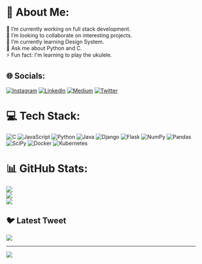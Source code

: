 # 💫 About Me:
🔭 I’m currently working on full stack development.<br>👯 I’m looking to collaborate on interesting projects.<br>🌱 I’m currently learning Design System.<br>💬 Ask me about Python and C.<br>⚡ Fun fact: I'm learning to play the ukulele.


## 🌐 Socials:
[![Instagram](https://img.shields.io/badge/Instagram-%23E4405F.svg?logo=Instagram&logoColor=white)](https://instagram.com/qgom3s) [![LinkedIn](https://img.shields.io/badge/LinkedIn-%230077B5.svg?logo=linkedin&logoColor=white)](https://linkedin.com/in/qgom3s) [![Medium](https://img.shields.io/badge/Medium-12100E?logo=medium&logoColor=white)](https://medium.com/@qgom3s) [![Twitter](https://img.shields.io/badge/Twitter-%231DA1F2.svg?logo=Twitter&logoColor=white)](https://twitter.com/qgom3s) 

# 💻 Tech Stack:
![C](https://img.shields.io/badge/c-%2300599C.svg?style=flat&logo=c&logoColor=white) ![JavaScript](https://img.shields.io/badge/javascript-%23323330.svg?style=flat&logo=javascript&logoColor=%23F7DF1E) ![Python](https://img.shields.io/badge/python-3670A0?style=flat&logo=python&logoColor=ffdd54) ![Java](https://img.shields.io/badge/java-%23ED8B00.svg?style=flat&logo=java&logoColor=white) ![Django](https://img.shields.io/badge/django-%23092E20.svg?style=flat&logo=django&logoColor=white) ![Flask](https://img.shields.io/badge/flask-%23000.svg?style=flat&logo=flask&logoColor=white) ![NumPy](https://img.shields.io/badge/numpy-%23013243.svg?style=flat&logo=numpy&logoColor=white) ![Pandas](https://img.shields.io/badge/pandas-%23150458.svg?style=flat&logo=pandas&logoColor=white) ![SciPy](https://img.shields.io/badge/SciPy-%230C55A5.svg?style=flat&logo=scipy&logoColor=%white) ![Docker](https://img.shields.io/badge/docker-%230db7ed.svg?style=flat&logo=docker&logoColor=white) ![Kubernetes](https://img.shields.io/badge/kubernetes-%23326ce5.svg?style=flat&logo=kubernetes&logoColor=white)
# 📊 GitHub Stats:
![](https://github-readme-stats.vercel.app/api?username=qgom3s&theme=dark&hide_border=false&include_all_commits=false&count_private=true)<br/>
![](https://github-readme-streak-stats.herokuapp.com/?user=qgom3s&theme=dark&hide_border=false)<br/>
![](https://github-readme-stats.vercel.app/api/top-langs/?username=qgom3s&theme=dark&hide_border=false&include_all_commits=false&count_private=true&layout=compact)

## 🐦 Latest Tweet
[![](https://gtce.itsvg.in/api?username=qgom3s)](https://github.com/VishwaGauravIn/github-twitter-card-embed)

---
[![](https://visitcount.itsvg.in/api?id=qgom3s&icon=5&color=11)](https://visitcount.itsvg.in)

<!-- Proudly created with GPRM ( https://gprm.itsvg.in ) -->
